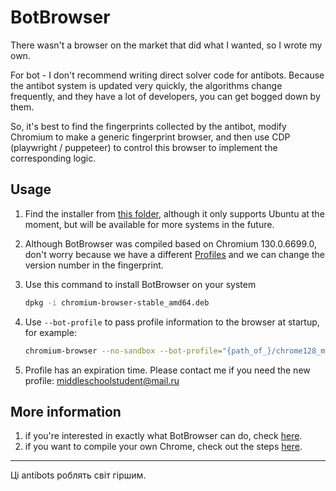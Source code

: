 # BotBrowser

There wasn't a browser on the market that did what I wanted, so I wrote my own.

For bot - I don't recommend writing direct solver code for antibots. Because the antibot system is updated very quickly, the algorithms change frequently, and they have a lot of developers, you can get bogged down by them.

So, it's best to find the fingerprints collected by the antibot, modify Chromium to make a generic fingerprint browser, and then use CDP (playwright / puppeteer) to control this browser to implement the corresponding logic.


## Usage

1. Find the installer from [this folder](binary), although it only supports Ubuntu at the moment, but will be available for more systems in the future.
2. Although BotBrowser was compiled based on Chromium 130.0.6699.0, don't worry because we have a different [Profiles](profiles) and we can change the version number in the fingerprint.
3. Use this command to install BotBrowser on your system
    ```bash
    dpkg -i chromium-browser-stable_amd64.deb
    ```
4. Use `--bot-profile` to pass profile information to the browser at startup, for example:
    ```bash
    chromium-browser --no-sandbox --bot-profile="{path_of_}/chrome128_macarm.enc"
    ```

5. Profile has an expiration time. Please contact me if you need the new profile: middleschoolstudent@mail.ru


## More information

1. if you're interested in exactly what BotBrowser can do, check [here](profiles#features).
2. if you want to compile your own Chrome, check out the steps [here](build).


---------------


Ці antibots роблять світ гіршим.
